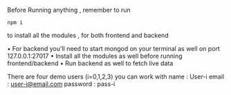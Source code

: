 Before Running anything , remember to run

```
npm i
```
to install all the modules , for both frontend and backend

• For backend you'll need to start mongod on your terminal as well on port 127.0.0.1:27017
• Install all the modules as well before running frontend/backend
• Run backend as well to fetch live data

There are four demo users (i=0,1,2,3) you can work with
name : User-i
email : user-i@email.com
password : pass-i